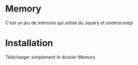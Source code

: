 Memory
======

C'est un jeu de mémoire qui utilise du Jquery et underscorejs

Installation
============

Télécharger simplement le dossier Memory
  

